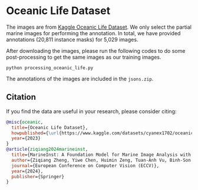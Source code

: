 # Oceanic Life Dataset

The images are from [Kaggle Oceanic Life Dataset](https://www.kaggle.com/datasets/cyanex1702/oceanic-life-dataset). We only select the partial marine images for performing the annotation. In total, we have provided annotations (20,811 instance masks) for 5,029 images.

After downloading the images, please run the following codes to do some post-processing to get the same images as our training images.

```
python processing_oceanic_life.py
```

The annotations of the images are included in the `jsons.zip`.

## Citation

If you find the data are useful in your research, please consider citing:

```bibtex
@misc{oceanic,
  title={Oceanic Life Dataset},
  howpublished={\url{https://www.kaggle.com/datasets/cyanex1702/oceanic-life-dataset}},
  year={2023}
}
@article{ziqiang2024marineinst,
  title={MarineInst: A Foundation Model for Marine Image Analysis with Instance Visual Description},
  author={Ziqiang Zheng, Yiwe Chen, Huimin Zeng, Tuan-Anh Vu, Binh-Son Hua, Sai-Kit Yeung},
  journal={European Conference on Computer Vision (ECCV)},
  year={2024},
  publisher={Springer}
}
```
